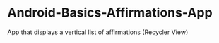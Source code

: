 # Android-Basics-Affirmations-App
App that displays a vertical list of affirmations (Recycler View)
